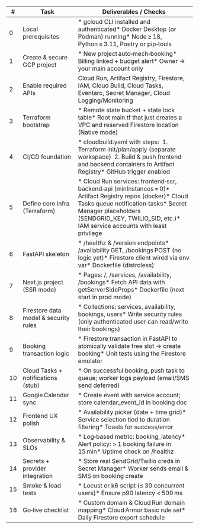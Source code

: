 | # | Task | Deliverables / Checks |
| --- | --- | --- |
| 0 | Local prerequisites | * gcloud CLI installed and authenticated* Docker Desktop (or Podman) running* Node ≥ 18, Python ≥ 3.11, Poetry or pip‑tools |
| 1 | Create & secure GCP project | * New project auto‑mech‑booking* Billing linked + budget alert* Owner → your main account only |
| 2 | Enable required APIs | Cloud Run, Artifact Registry, Firestore, IAM, Cloud Build, Cloud Tasks, Eventarc, Secret Manager, Cloud Logging/Monitoring |
| 3 | Terraform bootstrap | * Remote state bucket + state lock table* Root main.tf that just creates a VPC and reserved Firestore location (Native mode) |
| 4 | CI/CD foundation | * cloudbuild.yaml with steps:  1. Terraform init/plan/apply (separate workspace)  2. Build & push frontend and backend containers to Artifact Registry* GitHub trigger enabled |
| 5 | Define core infra (Terraform) | * Cloud Run services: frontend‑ssr, backend‑api (minInstances = 0)* Artifact Registry repos (docker)* Cloud Tasks queue notification‑tasks* Secret Manager placeholders (SENDGRID_KEY, TWILIO_SID, etc.)* IAM service accounts with least privilege |
| 6 | FastAPI skeleton | * /healthz & /version endpoints* /availability GET, /bookings POST (no logic yet)* Firestore client wired via env var* Dockerfile (distroless) |
| 7 | Next.js project (SSR mode) | * Pages: /, /services, /availability, /bookings* Fetch API data with getServerSideProps* Dockerfile (next start in prod mode) |
| 8 | Firestore data model & security rules | * Collections: services, availability, bookings, users* Write security rules (only authenticated user can read/write their bookings) |
| 9 | Booking transaction logic | * Firestore transaction in FastAPI to atomically validate free slot → create booking* Unit tests using the Firestore emulator |
| 10 | Cloud Tasks + notifications (stub) | * On successful booking, push task to queue; worker logs payload (email/SMS send deferred) |
| 11 | Google Calendar sync | * Create event with service account; store calendar_event_id in booking doc |
| 12 | Frontend UX polish | * Availability picker (date + time grid)* Service selection tied to duration filtering* Toasts for success/error |
| 13 | Observability & SLOs | * Log‑based metric: booking_latency* Alert policy: > 1 booking failure in 15 min* Uptime check on /healthz |
| 14 | Secrets + provider integration | * Store real SendGrid/Twilio creds in Secret Manager* Worker sends email & SMS on booking create |
| 15 | Smoke & load tests | * Locust or k6 script (≤ 30 concurrent users)* Ensure p90 latency < 500 ms |
| 16 | Go‑live checklist | * Custom domain & Cloud Run domain mapping* Cloud Armor basic rule set* Daily Firestore export schedule |